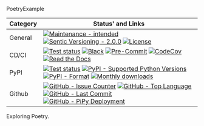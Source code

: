 PoetryExample

| **Category** | **Status' and Links**                                                                                                                                                                         |
| ------------ | --------------------------------------------------------------------------------------------------------------------------------------------------------------------------------------------- |
| General      | [![][general_maintenance_y_img]][general_maintenance_y_lnk] [![][general_semver_pic]][general_semver_link] [![][general_license_img]][general_license_lnk]                                    |
| CD/CI        | [![][gh_tests_img]][gh_tests_lnk] [![][cicd_codestyle_img]][cicd_codestyle_lnk] [![][cicd_pre_commit_img]][cicd_pre_commit_lnk] [![][codecov_img]][codecov_lnk] [![][gh_doc_img]][gh_doc_lnk] |
| PyPI         | [![][pypi_release_img]][pypi_release_lnk] [![][pypi_py_versions_img]][pypi_py_versions_lnk] [![][pypi_format_img]][pypi_format_lnk] [![][pypi_downloads_img]][pypi_downloads_lnk]             |
| Github       | [![][gh_issues_img]][gh_issues_lnk] [![][gh_language_img]][gh_language_lnk] [![][gh_last_commit_img]][gh_last_commit_lnk] [![][gh_deployment_img]][gh_deployment_lnk]                         |

Exploring Poetry.

[cicd_codestyle_img]: https://img.shields.io/badge/code%20style-black-000000.svg "Black"
[cicd_codestyle_lnk]: https://github.com/psf/black "Black"
[cicd_pre_commit_img]: https://img.shields.io/github/actions/workflow/status/hendrikdutoit/PoetryExample/pre-commit.yml?label=pre-commit "Pre-Commit"
[cicd_pre_commit_lnk]: https://github.com/hendrikdutoit/PoetryExample/blob/master/.github/workflows/pre-commit.yml "Pre-Commit"
[codecov_img]: https://img.shields.io/codecov/c/gh/hendrikdutoit/PoetryExample "CodeCov"
[codecov_lnk]: https://app.codecov.io/gh/hendrikdutoit/PoetryExample "CodeCov"
[general_license_img]: https://img.shields.io/pypi/l/PoetryExample "License"
[general_license_lnk]: https://github.com/hendrikdutoit/PoetryExample/blob/master/LICENSE "License"
[general_maintenance_y_img]: https://img.shields.io/badge/Maintenance%20Intended-%E2%9C%94-green.svg?style=flat-square "Maintenance - intended"
[general_maintenance_y_lnk]: http://unmaintained.tech/ "Maintenance - intended"
[general_semver_link]: https://semver.org/ "Sentic Versioning - 2.0.0"
[general_semver_pic]: https://img.shields.io/badge/Semantic%20Versioning-2.0.0-brightgreen.svg?style=flat-square "Sentic Versioning - 2.0.0"
[gh_deployment_img]: https://img.shields.io/github/deployments/hendrikdutoit/PoetryExample/pypi "GitHub - PiPy Deployment"
[gh_deployment_lnk]: https://github.com/hendrikdutoit/PoetryExample/deployments/pypi "GitHub - PiPy Deployment"
[gh_doc_img]: https://img.shields.io/readthedocs/PoetryExample "Read the Docs"
[gh_doc_lnk]: https://github.com/hendrikdutoit/PoetryExample/blob/master/.github/workflows/check-rst-documentation.yml "Read the Docs"
[gh_issues_img]: https://img.shields.io/github/issues-raw/hendrikdutoit/PoetryExample "GitHub - Issue Counter"
[gh_issues_lnk]: https://github.com/hendrikdutoit/PoetryExample/issues "GitHub - Issue Counter"
[gh_language_img]: https://img.shields.io/github/languages/top/hendrikdutoit/PoetryExample "GitHub - Top Language"
[gh_language_lnk]: https://github.com/hendrikdutoit/PoetryExample "GitHub - Top Language"
[gh_last_commit_img]: https://img.shields.io/github/last-commit/hendrikdutoit/PoetryExample/master "GitHub - Last Commit"
[gh_last_commit_lnk]: https://github.com/hendrikdutoit/PoetryExample/commit/master "GitHub - Last Commit"
[gh_tests_img]: https://img.shields.io/github/actions/workflow/status/hendrikdutoit/PoetryExample/ci.yml?label=ci "Test status"
[gh_tests_lnk]: https://github.com/hendrikdutoit/PoetryExample/blob/master/.github/workflows/ci.yml "Test status"
[pypi_downloads_img]: https://img.shields.io/pypi/dm/PoetryExample "Monthly downloads"
[pypi_downloads_lnk]: https://pypi.org/project/PoetryExample/ "Monthly downloads"
[pypi_format_img]: https://img.shields.io/pypi/wheel/PoetryExample "PyPI - Format"
[pypi_format_lnk]: https://pypi.org/project/PoetryExample/ "PyPI - Format"
[pypi_py_versions_img]: https://img.shields.io/pypi/pyversions/PoetryExample "PyPI - Supported Python Versions"
[pypi_py_versions_lnk]: https://pypi.org/project/PoetryExample/ "PyPI - Supported Python Versions"
[pypi_release_img]: https://img.shields.io/pypi/v/PoetryExample "Test status"
[pypi_release_lnk]: https://pypi.org/project/PoetryExample/ "Test status"
